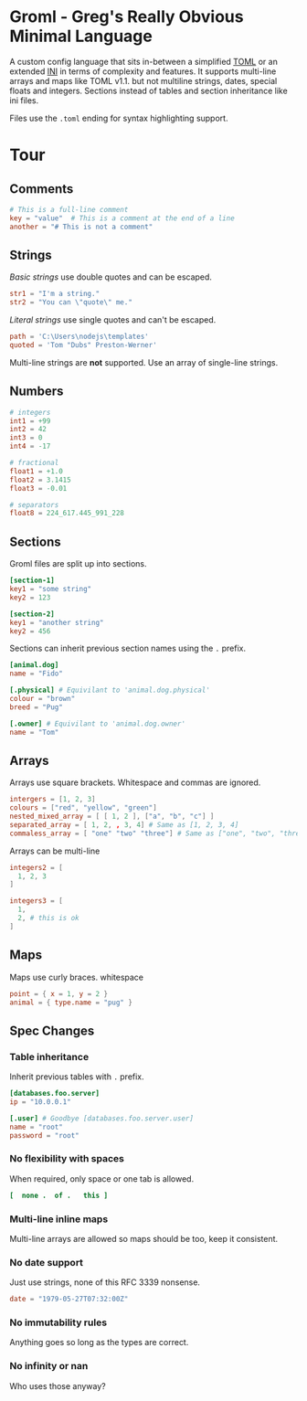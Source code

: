 # Groml - Greg's Really Obvious Minimal Language

A custom config language that sits in-between a simplified [TOML](https://toml.io/en/) or an extended [INI](https://en.wikipedia.org/wiki/INI_file) in terms of complexity and features.
It supports multi-line arrays and maps like TOML v1.1. but not multiline strings, dates, special floats and integers. Sections instead of tables and section inheritance like ini files.

Files use the `.toml` ending for syntax highlighting support.

# Tour

## Comments

```toml
# This is a full-line comment
key = "value"  # This is a comment at the end of a line
another = "# This is not a comment"
```

## Strings

*Basic strings* use double quotes and can be escaped.

```toml
str1 = "I'm a string."
str2 = "You can \"quote\" me."
```

*Literal strings* use single quotes and can't be escaped.

```toml
path = 'C:\Users\nodejs\templates'
quoted = 'Tom "Dubs" Preston-Werner'
```

Multi-line strings are **not** supported. Use an array of single-line strings.

## Numbers

```toml
# integers
int1 = +99
int2 = 42
int3 = 0
int4 = -17

# fractional
float1 = +1.0
float2 = 3.1415
float3 = -0.01

# separators
float8 = 224_617.445_991_228
```

## Sections

Groml files are split up into sections.

```toml
[section-1]
key1 = "some string"
key2 = 123

[section-2]
key1 = "another string"
key2 = 456
```

Sections can inherit previous section names using the `.` prefix.

```toml
[animal.dog]
name = "Fido"

[.physical] # Equivilant to 'animal.dog.physical'
colour = "brown"
breed = "Pug"

[.owner] # Equivilant to 'animal.dog.owner'
name = "Tom"
```

## Arrays

Arrays use square brackets. Whitespace and commas are ignored.
```toml
intergers = [1, 2, 3]
colours = ["red", "yellow", "green"]
nested_mixed_array = [ [ 1, 2 ], ["a", "b", "c"] ]
separated_array = [ 1, 2, , 3, 4] # Same as [1, 2, 3, 4]
commaless_array = [ "one" "two" "three"] # Same as ["one", "two", "three"]
```

Arrays can be multi-line
```toml
integers2 = [
  1, 2, 3
]

integers3 = [
  1,
  2, # this is ok
]
```

## Maps

Maps use curly braces. whitespace
```toml
point = { x = 1, y = 2 }
animal = { type.name = "pug" }
```


## Spec Changes

### Table inheritance

Inherit previous tables with `.` prefix.

```toml
[databases.foo.server]
ip = "10.0.0.1"

[.user] # Goodbye [databases.foo.server.user]
name = "root"
password = "root"
```

### No flexibility with spaces

When required, only space or one tab is allowed.

```toml
[  none .  of .   this ]
```

### Multi-line inline maps

Multi-line arrays are allowed so maps should be too, keep it consistent.

### No date support

Just use strings, none of this RFC 3339 nonsense. 

```toml
date = "1979-05-27T07:32:00Z" 
```

### No immutability rules

Anything goes so long as the types are correct.

### No infinity or nan

Who uses those anyway?